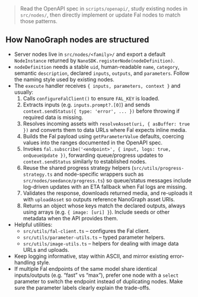 > Read the OpenAPI spec in `scripts/openapi/`, study existing nodes in `src/nodes/`, then directly implement or update Fal nodes to match those patterns.

## How NanoGraph nodes are structured

- Server nodes live in `src/nodes/<family>/` and export a default `NodeInstance` returned by `NanoSDK.registerNode(nodeDefinition)`.
- `nodeDefinition` needs a stable `uid`, human-readable `name`, `category`, semantic `description`, declared `inputs`, `outputs`, and `parameters`. Follow the naming style used by existing nodes.
- The `execute` handler receives `{ inputs, parameters, context }` and usually:
  1. Calls `configureFalClient()` to ensure `FAL_KEY` is loaded.
  2. Extracts inputs (e.g. `inputs.prompt?.[0]`) and sends `context.sendStatus({ type: 'error', ... })` before throwing if required data is missing.
  3. Resolves incoming assets with `resolveAsset(uri, { asBuffer: true })` and converts them to data URLs where Fal expects inline media.
  4. Builds the Fal payload using `getParameterValue` defaults, coercing values into the ranges documented in the OpenAPI spec.
  5. Invokes `fal.subscribe('<endpoint>', { input, logs: true, onQueueUpdate })`, forwarding queue/progress updates to `context.sendStatus` similarly to established nodes.
  6. Reuse the shared progress strategy helpers (`src/utils/progress-strategy.ts` and node-specific wrappers such as `src/nodes/seedance/progress.ts`) so queue/status messages include log-driven updates with an ETA fallback when Fal logs are missing.
  7. Validates the response, downloads returned media, and re-uploads it with `uploadAsset` so outputs reference NanoGraph asset URIs.
  8. Returns an object whose keys match the declared outputs, always using arrays (e.g. `{ image: [uri] }`). Include seeds or other metadata when the API provides them.
- Helpful utilities:
  - `src/utils/fal-client.ts` – configures the Fal client.
  - `src/utils/parameter-utils.ts` – typed parameter helpers.
  - `src/utils/image-utils.ts` – helpers for dealing with image data URLs and uploads.
- Keep logging informative, stay within ASCII, and mirror existing error-handling style.
- If multiple Fal endpoints of the same model share identical inputs/outputs (e.g. “fast” vs “max”), prefer one node with a `select` parameter to switch the endpoint instead of duplicating nodes. Make sure the parameter labels clearly explain the trade-offs.
